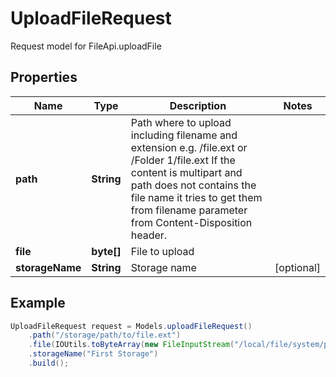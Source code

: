 # UploadFileRequest

Request model for FileApi.uploadFile

## Properties

Name | Type | Description | Notes
---- | ---- | ----------- | -----
**path** | **String**| Path where to upload including filename and extension e.g. /file.ext or /Folder 1/file.ext             If the content is multipart and path does not contains the file name it tries to get them from filename parameter             from Content-Disposition header.              |
**file** | **byte[]**| File to upload |
**storageName** | **String**| Storage name | [optional]

## Example
```java
UploadFileRequest request = Models.uploadFileRequest()
    .path("/storage/path/to/file.ext")
    .file(IOUtils.toByteArray(new FileInputStream("/local/file/system/path/to/file.ext")))
    .storageName("First Storage")
    .build();
```

